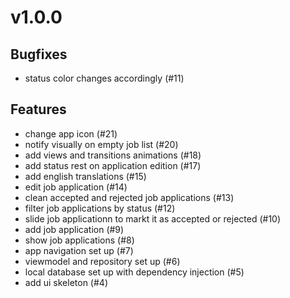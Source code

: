 # v1.0.0

## Bugfixes
- status color changes accordingly (#11)

## Features
- change app icon (#21)
- notify visually on empty job list (#20)
- add views and transitions animations (#18)
- add status rest on application edition (#17)
- add english translations (#15)
- edit job application (#14)
- clean accepted and rejected job applications (#13)
- filter job applications by status (#12)
- slide job applicationn to markt it as accepted or rejected (#10)
- add job application (#9)
- show job applications (#8)
- app navigation set up (#7)
- viewmodel and repository set up (#6)
- local database set up with dependency injection (#5)
- add ui skeleton (#4)
